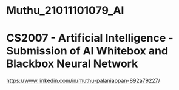 # Muthu_21011101079_AI
# CS2007 - Artificial Intelligence - Submission of AI Whitebox and Blackbox Neural Network
https://www.linkedin.com/in/muthu-palaniappan-892a79227/
